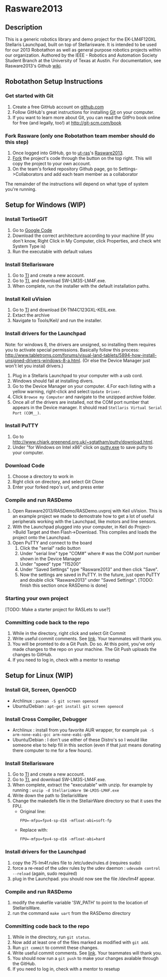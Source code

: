 Rasware2013
===========

Description
-----------

This is a generic robotics library and demo project for the EK-LM4F120XL Stellaris Launchpad, built on top of Stellarisware. It is intended to be used for our 2013 Robotathon as well as general purpose robotics projects within our organization.
Authored by the IEEE - Robotics and Automation Society Student Branch at the University of Texas at Austin. For documentation, see Rasware2013's Github [wiki](https://github.com/ut-ras/Rasware2013/wiki).

Robotathon Setup Instructions
-----------------

### Get started with Git ###

1. Create a free GitHub account on [github.com](https://github.com/signup/free)
2. Follow GitHub's great instructions for installing [Git](https://help.github.com/articles/set-up-git) on your computer.
3. If you want to learn more about Git, you can read the GitPro book online for free (and legally, too!) at http://git-scm.com/book

### Fork Rasware (only one Robotathon team member should do this step) ###

1. Once logged into GitHub, go to [ut-ras](https://github.com/ut-ras)'s [Rasware2013](https://github.com/ut-ras/Rasware2013).
2. [Fork](https://help.github.com/articles/fork-a-repo) the project's code through the button on the top right. This will copy the project to your own account.
3. On the team's forked repository Github page, go to Settings->Collaborators and add each team member as a collaborator

The remainder of the instructions will depend on what type of system you're running.

Setup for Windows (WIP)
-----------------

### Install TortiseGIT
1. Go to [Google Code](https://code.google.com/p/tortoisegit/wiki/Download)
2. Download the correct architecture according to your machine (If you don't know, Right Click in My Computer, click Properties, and check wht System Type is)
3. Run the executable with default values

### Install Stellarisware
1. Go to [TI](https://myportal.ti.com/portal/dt?provider=TIPassLoginSingleContainer&lt=myti&j5=2&j3=1&goto=https://my.ti.com/cgi-bin/home.pl) and create a new account.
2. Go to [TI](http://www.ti.com/tool/sw-lm3s), and download SW-LM3S-LM4F.exe.
3. When complete, run the installer with the default installation paths.

### Install Keil uVision ###
1. Go to [TI](http://www.ti.com/tool/SW-EK-TM4C123GXL) and download EK-TM4C123GXL-KEIL.exe.
2. Extact the archive
3. Navigate to Tools/Keil/ and run the installer.

### Install drivers for the Launchpad ###
Note: for windows 8, the drivers are unsigned, so installing them requires you to activate special permissions. Basically follow this process: http://www.tabletroms.com/forums/visual-land-tablets/5894-how-install-unsigned-drivers-windows-8-a.html. (Or else the Device Manager just won't let you install drivers.)

1. Plug in a Stellaris Launchpad to your computer with a usb cord.
2. Windows should fail at installing divers.
3. Go to the Device Manager on your computer.
4.For each listing with a yellow warning, right-click and select `Update Driver`.
5. Click `Browse my Computer` and navigate to the unzipped archive folder.
6. Once all of the drivers are installed, not the COM port number that appears in the Device manager. It should read `Stellaris Virtual Serial Port (COM__)`.

### Install PuTTY ###
1. Go to <http://www.chiark.greenend.org.uk/~sgtatham/putty/download.html>.
2. Under "for Windows on Intel x86" click on [putty.exe](http://the.earth.li/~sgtatham/putty/latest/x86/putty.exe) to save putty to your computer.

### Download Code
1. Choose a directory to work in
2. Right click on directory, and select Git Clone
3. Enter your forked repo's url, and press enter

### Compile and run RASDemo ###
1. Open Rasware2013/RASDemo/RASDemo.uvproj with Keil uVision. This is an example project we made to demostrate how to get a lot of useful peripherals working with the Launchpad, like motors and line sensors. 
2. With the Launchpad plugged into your computer, in Keil do Project->Build Target and then Flash->Download. This compiles and loads the project onto the Launchpad.
3. Open PuTTY and connect to the board 
    1. Click the "serial" radio button
    2. Under "serial line" type "COM#" where # was the COM port number shown in the Device Manager 
    3. Under "speed" type "115200"
    4. Under "Saved Settings" type "Rasware2013" and then click "Save". 
    5. Now the settings are saved in PuTTY. In the future, just open PuTTY and double click "Rasware2013" under "Saved Settings".
[TODO: finish this section once RASDemo is done]

### Starting your own project
[TODO: Make a starter project for RASLets to use?]

### Committing code back to the repo
1. While in the directory, right click and select Git Commit
2. Write useful commit comments. See [link](https://github.com/erlang/otp/wiki/Writing-good-commit-messages). Your teammates will thank you.
3. You will be promted to do a Git Push. Do so. At this point, you've only made changes to the repo on your machine. The Git Push uploads the changes to GitHub.
4. If you need to log in, check with a mentor to resetup 

Setup for Linux (WIP)
---------------

### Install Git, Screen, OpenOCD
 * Archlinux : ```pacman -S git screen openocd```
 * Ubuntu/Debian : ```apt-get install git screen openocd```

### Install Cross Compiler, Debugger ###
 * Archlinux : install from you favorite AUR wrapper, for example ```pak -S arm-none-eabi-gcc arm-none-eabi-gdb```
 * Ubuntu/Debian : I don't use either of these Distro's so I would like someone else to help fill in this section (even if that just means donating there computer to me for a few hours).

### Install Stellarisware
1. Go to [TI](https://myportal.ti.com/portal/dt?provider=TIPassLoginSingleContainer&lt=myti&j5=2&j3=1&goto=https://my.ti.com/cgi-bin/home.pl) and create a new account.
2. Go to [TI](http://www.ti.com/tool/sw-lm3s), and download SW-LM3S-LM4F.exe.
3. When complete, extract the "executable" with unzip. for example by running : ```unzip -d StellarisWare SW-LM3S-LM4F.exe```
4. Write down the path to StellarisWare
5. Change the makedefs file in the StellairWare directory so that it uses the FPU.
    * Original line:
      ```
      FPU=-mfpu=fpv4-sp-d16 -mfloat-abi=soft-fp
      ```
    * Replace with:
      ```
      FPU=-mfpu=fpv4-sp-d16 -mfloat-abi=hard
      ```

### Install drivers for the Launchpad ###
1. copy the 75-lm4f.rules file to /etc/udev/rules.d (requires sudo)
2. force a re-read of the udev rules by the udev daemon : ```udevadm control --reload``` (again, sudo required)
3. plug in the Launchpad. you should now see the file /dev/lm4f appear.

### Compile and run RASDemo ###
1. modify the makefile variable 'SW_PATH' to point to the location of StellarisWare.
2. run the command ```make uart``` from the RASDemo directory 

### Committing code back to the repo
1. While in the directory, run ```git status```.
2. Now add at least one of the files marked as modified with ```git add```.
3. Run ```git commit``` to commit these changes.
4. Write useful commit comments. See [link](https://github.com/erlang/otp/wiki/Writing-good-commit-messages). Your teammates will thank you.
5. You should now run a ```git push``` to make your changes avalable through the GitHub.
6. If you need to log in, check with a mentor to resetup 
